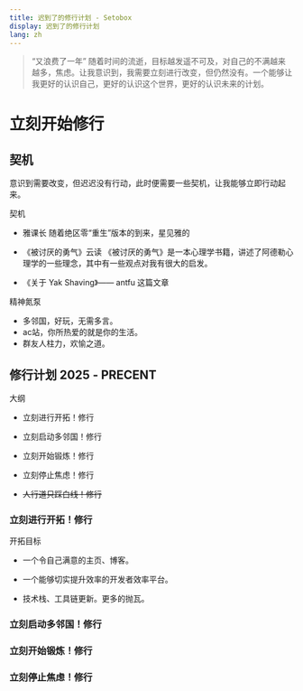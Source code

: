 ```yaml
---
title: 迟到了的修行计划 - Setobox
display: 迟到了的修行计划
lang: zh
---
```


> “又浪费了一年”
> 随着时间的流逝，目标越发遥不可及，对自己的不满越来越多，焦虑。让我意识到，我需要立刻进行改变，但仍然没有。一个能够让我更好的认识自己，更好的认识这个世界，更好的认识未来的计划。

# 立刻开始修行

## 契机
意识到需要改变，但迟迟没有行动，此时便需要一些契机，让我能够立即行动起来。

契机
- 雅课长
  随着绝区零“重生”版本的到来，星见雅的

- 《被讨厌的勇气》云读
  《被讨厌的勇气》是一本心理学书籍，讲述了阿德勒心理学的一些理念，其中有一些观点对我有很大的启发。

- 《关于 Yak Shaving》—— antfu
  这篇文章

精神氮泵
- 多邻国，好玩，无需多言。
- ac站，你所热爱的就是你的生活。
- 群友人柱力，欢愉之道。

## 修行计划 2025 - PRECENT

大纲

- 立刻进行开拓！修行
- 立刻启动多邻国！修行
- 立刻开始锻炼！修行
- 立刻停止焦虑！修行

- ~~人行道只踩白线！修行~~

### 立刻进行开拓！修行

开拓目标

- 一个令自己满意的主页、博客。

- 一个能够切实提升效率的开发者效率平台。

- 技术栈、工具链更新。更多的抛瓦。

### 立刻启动多邻国！修行

### 立刻开始锻炼！修行

### 立刻停止焦虑！修行
